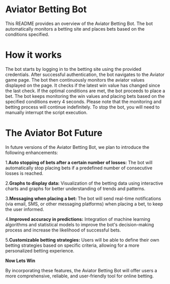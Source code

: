 # Aviator Betting Bot

This README provides an overview of the Aviator Betting Bot. The bot automatically monitors a betting site and places bets based on the conditions specified.

# How it works

The bot starts by logging in to the betting site using the provided credentials.
After successful authentication, the bot navigates to the Aviator game page.
The bot then continuously monitors the aviator values displayed on the page.
It checks if the latest win value has changed since the last check.
If the optimal conditions are met, the bot proceeds to place a bet.
The bot keeps monitoring the win values and placing bets based on the specified conditions every 4 seconds.
Please note that the monitoring and betting process will continue indefinitely. To stop the bot, you will need to manually interrupt the script execution.

# The Aviator Bot Future
In future versions of the Aviator Betting Bot, we plan to introduce the following enhancements:

1.**Auto stopping of bets after a certain number of losses:** The bot will automatically stop placing bets if a predefined number of consecutive losses is reached.

2.**Graphs to display data:** Visualization of the betting data using interactive charts and graphs for better understanding of trends and patterns.

3.**Messaging when placing a bet:** The bot will send real-time notifications (via email, SMS, or other messaging platforms) when placing a bet, to keep the user informed.

4.**Improved accuracy in predictions:** Integration of machine learning algorithms and statistical models to improve the bot's decision-making process and increase the likelihood of successful bets.

5.**Customizable betting strategies:** Users will be able to define their own betting strategies based on specific criteria, allowing for a more personalized betting experience.


**Now Lets Win**

By incorporating these features, the Aviator Betting Bot will offer users a more comprehensive, reliable, and user-friendly tool for online betting.